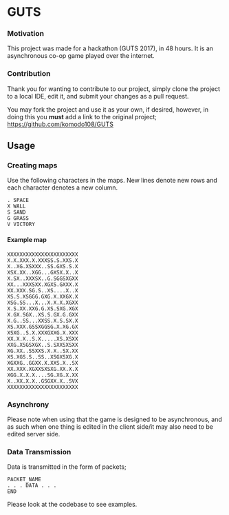 # GUTS
### Motivation
This project was made for a hackathon (GUTS 2017), in 48 hours.
It is an asynchronous co-op game played over the internet.

### Contribution
Thank you for wanting to contribute to our project, 
simply clone the project to a local IDE, edit it,
and submit your changes as a pull request.

You may fork the project and use it as your own, if desired,
however, in doing this you **must** add a link to the original project;
 https://github.com/komodo108/GUTS

## Usage
### Creating maps
Use the following characters in the maps. 
New lines denote new rows and each character denotes a new column.
```
. SPACE 
X WALL
S SAND
G GRASS
V VICTORY
```

#### Example map
```
XXXXXXXXXXXXXXXXXXXXXXX
X.X.XXX.X.XXXSS.S.XXS.X
X..XG.XSXXX..SS.GXS.S.X
XSX.XX..XGG...GXSX.X..X
X.SX..XXXSX..G.SGGSXGXX
XX...XXXSXX.XGXS.GXXX.X
XX.XXX.SG.S..XS....X..X
XS.S.XSGGG.GXG.X.XXGX.X
XSG.SS...X...X.X.X.XGXX
X.S.XX.XXG.G.XS.SXG.XGX
X.GX.SGX..XS.S.GX.G.GXX
X.G..SS...XXSS.X.S.SX.X
XS.XXX.GSSXGGSG.X.XG.GX
XSXG..S.X.XXXGXXG.X.XXX
XX.X.X..S.X.....XS.XSXX
XXG.XSGSXGX..S.SXXSXSXX
XG.XX..SSXXS.X.X..SX.XX
XS.XGS.S..SS..XSGXSXG.X
XGXXG..GGXX.X.XXS.X..SX
XX.XXX.XGXXSXSXG.XX.X.X
XGG.X.X.X....SG.XG.X.XX
X..XX.X.X..GSGXX.X..SVX
XXXXXXXXXXXXXXXXXXXXXXX
```

### Asynchrony
Please note when using that the game is designed to be asynchronous, and as such when one thing
is edited in the client side/it may also need to be edited server side.

### Data Transmission
Data is transmitted in the form of packets;
```
PACKET_NAME
. . . DATA . . .
END
```
Please look at the codebase to see examples. 